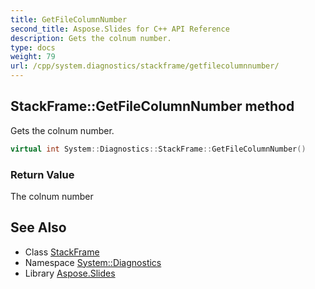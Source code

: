 ```yaml
---
title: GetFileColumnNumber
second_title: Aspose.Slides for C++ API Reference
description: Gets the colnum number.
type: docs
weight: 79
url: /cpp/system.diagnostics/stackframe/getfilecolumnnumber/
---
```

## StackFrame::GetFileColumnNumber method


Gets the colnum number.

```cpp
virtual int System::Diagnostics::StackFrame::GetFileColumnNumber()
```


### Return Value

The colnum number

## See Also

* Class [StackFrame](../)
* Namespace [System::Diagnostics](../../)
* Library [Aspose.Slides](../../../)

